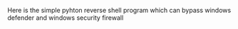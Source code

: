 Here is the simple pyhton reverse shell program which can bypass windows defender and windows security firewall
